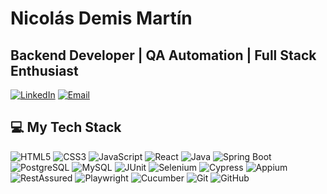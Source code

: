 # Nicolás Demis Martín
## Backend Developer | QA Automation | Full Stack Enthusiast

[![LinkedIn](https://img.shields.io/badge/LinkedIn-0176b5?style=for-the-badge&logo=linkedin&labelColor=black)](https://www.linkedin.com/in/nicolas-demis-martin/)
[![Email](https://img.shields.io/badge/Email-6c4bff?style=for-the-badge&logo=Protonmail&labelColor=black)](mailto:nicolasmartin89@gmail.com)

## 💻 My Tech Stack

![HTML5](https://img.shields.io/badge/HTML5-white?style=for-the-badge&logo=html5&logoColor=white&labelColor=black&color=E34F26)
![CSS3](https://img.shields.io/badge/css3-1572b6?style=for-the-badge&logo=css3&logoColor=white&labelColor=black)
![JavaScript](https://img.shields.io/badge/javascript-f6df1f.svg?style=for-the-badge&logo=javascript&logoColor=%23F7DF1E&labelColor=black)
![React](https://img.shields.io/badge/React-61DAFB?style=for-the-badge&logo=react&logoColor=black&labelColor=black)
![Java](https://img.shields.io/badge/Java-ED8B00?style=for-the-badge&logo=openjdk&labelColor=black&color=ED8B00)
![Spring Boot](https://img.shields.io/badge/Spring%20Boot-6DB33F?style=for-the-badge&logo=spring-boot&logoColor=white&labelColor=black)
![PostgreSQL](https://img.shields.io/badge/PostgreSQL-336791?style=for-the-badge&logo=postgresql&logoColor=white&labelColor=black)
![MySQL](https://img.shields.io/badge/MySQL-4479A1?style=for-the-badge&logo=mysql&logoColor=white&labelColor=black)
![JUnit](https://img.shields.io/badge/JUnit-25A162?style=for-the-badge&logo=junit5&logoColor=white&labelColor=black)
![Selenium](https://img.shields.io/badge/Selenium-43B02A?style=for-the-badge&logo=selenium&logoColor=white&labelColor=black)
![Cypress](https://img.shields.io/badge/Cypress-17202C?style=for-the-badge&logo=cypress&logoColor=white&labelColor=black)
![Appium](https://img.shields.io/badge/Appium-41BDF5?style=for-the-badge&logo=appium&logoColor=white&labelColor=black)
![RestAssured](https://img.shields.io/badge/RestAssured-3F9B5A?style=for-the-badge&labelColor=black)
![Playwright](https://img.shields.io/badge/Playwright-2EAD33?style=for-the-badge&logo=playwright&logoColor=white&labelColor=black)
![Cucumber](https://img.shields.io/badge/Cucumber-23D96C?style=for-the-badge&logo=cucumber&logoColor=white&labelColor=black)
![Git](https://img.shields.io/badge/Git-f05032?style=for-the-badge&logo=git&labelColor=black&color=f05032)
![GitHub](https://img.shields.io/badge/GitHub-black?style=for-the-badge&logo=github&labelColor=black&color=white)

